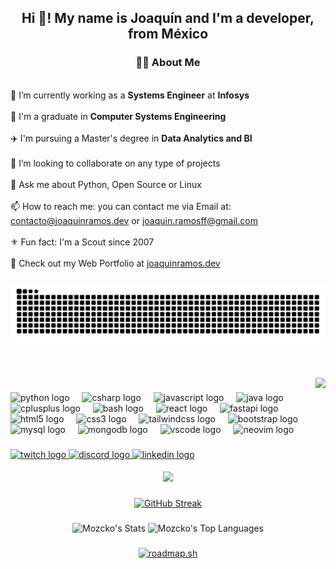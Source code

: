 <h2 align="center">Hi 👋! My name is Joaquín and I'm a developer, from México</h2>

###

<h3 align="center">👩‍💻 About Me</h3>

<p align="left">
  <br>
  🔭 I’m currently working as a <strong>Systems Engineer</strong> at <strong>Infosys</strong>
  <br><br>
  🌱 I'm a graduate in <strong>Computer Systems Engineering</strong>
  <br><br>
  ✈️ I'm pursuing a Master's degree in <strong>Data Analytics and BI</strong>
  <br><br>
  👯 I’m looking to collaborate on any type of projects
  <br><br>
  💬 Ask me about Python, Open Source or Linux
  <br><br>
  📫 How to reach me: you can contact me via Email at: <a href="mailto:contacto@joaquinramos.dev">contacto@joaquinramos.dev</a> or <a href="mailto:joaquin.ramosff@gmail.com">joaquin.ramosff@gmail.com</a>
  <br><br>
  ⚜ Fun fact: I'm a Scout since 2007
  <br><br>
  👀 Check out my Web Portfolio at <a href="https://joaquinramos.dev" target="_blank">joaquinramos.dev</a>
</p>

###

<div align="center">
  <img src="https://raw.githubusercontent.com/mozcko/Mozcko/output/snake.svg" alt="Snake animation" />
</div>

###

<br clear="both">

<img align="right" height="150" src="https://media.giphy.com/media/v1.Y2lkPTc5MGI3NjExdG1xNzk0eGVlb3RxNXl6aWJrbDF6NmE2YnE3ZnVsenFheHJidmg2OCZlcD12MV9pbnRlcm5hbF9naWZfYnlfaWQmY3Q9Zw/rzcYzbp8BZmwWTUPFa/giphy.gif"  />

###

<div align="left">
  <img src="https://cdn.jsdelivr.net/gh/devicons/devicon/icons/python/python-original.svg" height="30" alt="python logo"  />
  <img width="12" />
  <img src="https://cdn.jsdelivr.net/gh/devicons/devicon/icons/csharp/csharp-original.svg" height="30" alt="csharp logo"  />
  <img width="12" />
  <img src="https://cdn.jsdelivr.net/gh/devicons/devicon/icons/javascript/javascript-original.svg" height="30" alt="javascript logo"  />
  <img width="12" />
  <img src="https://cdn.jsdelivr.net/gh/devicons/devicon/icons/java/java-original.svg" height="30" alt="java logo"  />
  <img width="12" />
  <img src="https://cdn.jsdelivr.net/gh/devicons/devicon/icons/cplusplus/cplusplus-original.svg" height="30" alt="cplusplus logo"  />
  <img width="12" />
  <img src="https://cdn.simpleicons.org/gnubash/4EAA25" height="30" alt="bash logo"  />
  <img width="12" />
  <img src="https://cdn.jsdelivr.net/gh/devicons/devicon/icons/react/react-original.svg" height="30" alt="react logo"  />
  <img width="12" />
  <img src="https://cdn.simpleicons.org/fastapi/009688" height="30" alt="fastapi logo"  />
  <img width="12" />
  <img src="https://cdn.jsdelivr.net/gh/devicons/devicon/icons/html5/html5-original.svg" height="30" alt="html5 logo"  />
  <img width="12" />
  <img src="https://cdn.jsdelivr.net/gh/devicons/devicon/icons/css3/css3-original.svg" height="30" alt="css3 logo"  />
  <img width="12" />
  <img src="https://cdn.simpleicons.org/tailwindcss/06B6D4" height="30" alt="tailwindcss logo"  />
  <img width="12" />
  <img src="https://cdn.jsdelivr.net/gh/devicons/devicon/icons/bootstrap/bootstrap-original.svg" height="30" alt="bootstrap logo"  />
  <img width="12" />
  <img src="https://cdn.jsdelivr.net/gh/devicons/devicon/icons/mysql/mysql-original.svg" height="30" alt="mysql logo"  />
  <img width="12" />
  <img src="https://cdn.simpleicons.org/mongodb/47A248" height="30" alt="mongodb logo"  />
  <img width="12" />
  <img src="https://cdn.jsdelivr.net/gh/devicons/devicon/icons/vscode/vscode-original.svg" height="30" alt="vscode logo"  />
  <img width="12" />
  <img src="https://skillicons.dev/icons?i=neovim" height="30" alt="neovim logo"  />
</div>

###

<div align="left">
  <a href="https://www.twitch.tv/eltiomozcko" target="_blank">
    <img src="https://img.shields.io/static/v1?message=Twitch&logo=twitch&label=&color=9146FF&logoColor=white&labelColor=&style=for-the-badge" height="35" alt="twitch logo"  />
  </a>
  <a href="https://discordapp.com/users/419631501781762049" target="_blank">
    <img src="https://img.shields.io/static/v1?message=Discord&logo=discord&label=&color=7289DA&logoColor=white&labelColor=&style=for-the-badge" height="35" alt="discord logo"  />
  </a>
  <a href="https://www.linkedin.com/in/joaquin-eduardo-ramos-farfan-7048611b8" target="_blank">
    <img src="https://img.shields.io/static/v1?message=LinkedIn&logo=linkedin&label=&color=0077B5&logoColor=white&labelColor=&style=for-the-badge" height="35" alt="linkedin logo"  />
  </a>
</div>

<br clear="both">

<div align="center">
  <img src="https://visitor-badge.laobi.icu/badge?page_id=mozcko.mozcko&"  />
</div>

###

<div align="center">
  <a href="https://git.io/streak-stats" target="_blank">
    <img src="https://streak-stats.demolab.com?user=Mozcko&theme=synthwave&exclude_days=Sun%2CSat" alt="GitHub Streak">
  </a>
</div>

###

<div align="center">
  <img height="150" src="https://github-readme-stats.vercel.app/api?username=Mozcko&theme=synthwave&show_icons=true&hide_border=false&count_private=true" alt="Mozcko's Stats">
  <img height="150" src="https://github-readme-stats.vercel.app/api/top-langs/?username=Mozcko&theme=synthwave&show_icons=true&hide_border=false&layout=compact" alt="Mozcko's Top Languages">
</div>

###

<div align="center">
  <a href="https://roadmap.sh" target="_blank">
    <img src="https://roadmap.sh/card/tall/64a35b11d99c9d6731acf480?variant=dark&roadmaps=full-stack%2Cpython%2Clinux%2Cbackend" alt="roadmap.sh"/>
  </a>
</div>
